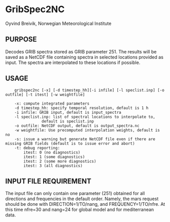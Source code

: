 # GribSpec2NC

Oyvind Breivik, Norwegian Meteorological Institute

## PURPOSE

Decodes GRIB spectra stored as GRIB parameter 251.
The results will be saved as a NetCDF file containing
spectra in selected locations provided as input.
The spectra are interpolated to these locations if possible.

## USAGE

```
    gribspec2nc [-x] [-d timestep_hh][-i infile] [-l speclist.inp] [-o outfile] [-t itest] [-w weightfile]

    -x: compute integrated parameters
    -d timestep_hh: specify temporal resolution, default is 1 h
    -i infile: GRIB input, default is input_spectra
    -l speclist.inp: list of spectral locations to interpolate to,
                default is speclist.inp
    -o outfile: NetCDF output, default is output_spectra.nc
    -w weightfile: Use precomputed interpolation weights, default is no
    -s: issue a warning but generate NetCDF file even if there are missing GRIB fields (default is to issue error and abort)
    -t: debug reporting:
        itest: 0 (no diagnostics)
        itest: 1 (some diagnostics)
        itest: 2 (some more diagnostics)
        itest: 3 (all diagnostics)
```

## INPUT FILE REQUIREMENT

The input file can only contain one parameter (251) obtained
for all directions and frequencies in the default order. Namely, the
mars request should be done with DIRECTION=1/TO/nang, and
FREQUENCY=1/TO/nfre. At this time nfre=30 and nang=24 for global model
and for mediterranean data.
